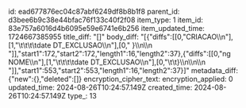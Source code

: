 id: ead677876ec04c87abf6249df8b8b1f8
parent_id: d3bee6b9c38e44bfac76f133c40f2f08
item_type: 1
item_id: 83e757a6016d4b6095e59e6741e6b256
item_updated_time: 1724667385955
title_diff: "[]"
body_diff: "[{\"diffs\":[[0,\"CRIACAO\\\n\"],[1,\"\\t\\t\\t\\tdate DT_EXCLUSAO\\\n\"],[0,\"    }\\\n\\\n \"]],\"start1\":172,\"start2\":172,\"length1\":16,\"length2\":37},{\"diffs\":[[0,\"ng NOME\\\n\"],[1,\"\\t\\t\\t\\tdate DT_EXCLUSAO\\\n\"],[0,\"\\t\\t}\\\n\\\n\\\n  \"]],\"start1\":553,\"start2\":553,\"length1\":16,\"length2\":37}]"
metadata_diff: {"new":{},"deleted":[]}
encryption_cipher_text: 
encryption_applied: 0
updated_time: 2024-08-26T10:24:57.149Z
created_time: 2024-08-26T10:24:57.149Z
type_: 13